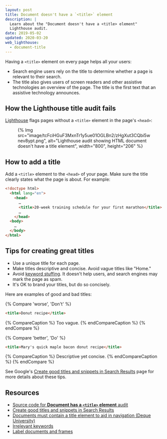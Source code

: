 ```yaml
---
layout: post
title: Document doesn't have a `<title>` element
description: |
  Learn about the "Document doesn't have a <title> element"
  Lighthouse audit.
date: 2019-05-02
updated: 2020-03-20
web_lighthouse:
  - document-title
---
```


Having a `<title>` element on every page helps all your users:

- Search engine users rely on the title to determine whether a page is
relevant to their search.
- The title also gives users of screen readers and other assistive technologies
  an overview of the page. The title is the first text
  that an assistive technology announces.

## How the Lighthouse title audit fails

[Lighthouse](https://developer.chrome.com/docs/lighthouse/overview/) flags pages
without a `<title>` element in the page's `<head>`:

<figure>
  {% Img src="image/tcFciHGuF3MxnTr1y5ue01OGLBn2/zHgXut3CQbi5wnev8ypt.png", alt="Lighthouse audit showing HTML document doesn't have a title element", width="800", height="206" %}
</figure>

## How to add a title

Add a `<title>` element to the `<head>` of your page. Make sure the title
clearly states what the page is about. For example:

```html
<!doctype html>
  <html lang="en">
    <head>
      …
      <title>20-week training schedule for your first marathon</title>
      …
    </head>
  <body>
    …
  </body>
</html>
```

## Tips for creating great titles

- Use a unique title for each page.
- Make titles descriptive and concise. Avoid vague titles like "Home."
- Avoid [keyword stuffing](https://support.google.com/webmasters/answer/66358).
  It doesn't help users, and search engines may mark the page as spam.
- It's OK to brand your titles, but do so concisely.

Here are examples of good and bad titles:

{% Compare 'worse', 'Don\'t' %}
```html
<title>Donut recipe</title>
```
{% CompareCaption %}
Too vague.
{% endCompareCaption %}
{% endCompare %}

{% Compare 'better', 'Do' %}
```html
<title>Mary's quick maple bacon donut recipe</title>
```
{% CompareCaption %}
Descriptive yet concise.
{% endCompareCaption %}
{% endCompare %}

See Google's [Create good titles and snippets in Search Results](https://support.google.com/webmasters/answer/35624)
page for more details about these tips.

## Resources

- [Source code for **Document has a `<title>` element** audit](https://github.com/GoogleChrome/lighthouse/blob/master/core/audits/accessibility/document-title.js)
- [Create good titles and snippets in Search Results](https://support.google.com/webmasters/answer/35624)
- [Documents must contain a title element to aid in navigation (Deque University)](https://dequeuniversity.com/rules/axe/3.2/document-title)
- [Irrelevant keywords](https://support.google.com/webmasters/answer/66358)
- [Label documents and frames](/labels-and-text-alternatives#label-documents-and-frames)
